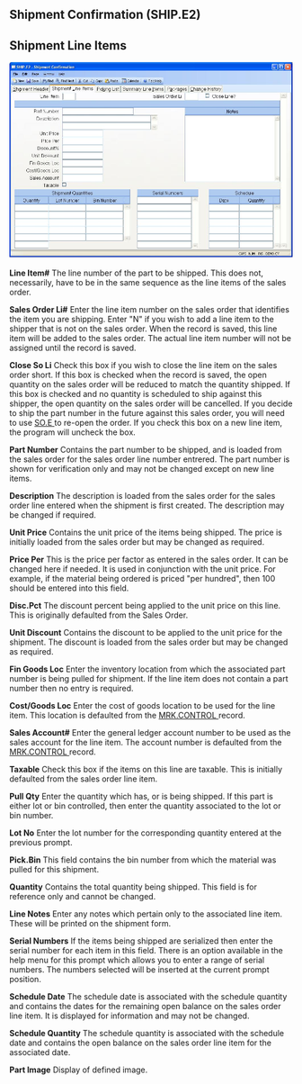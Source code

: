 ##  Shipment Confirmation (SHIP.E2)

<PageHeader />

##  Shipment Line Items

![](./SHIP-E2-2.jpg)

**Line Item#** The line number of the part to be shipped. This does not,
necessarily, have to be in the same sequence as the line items of the sales
order.  
  
**Sales Order Li#** Enter the line item number on the sales order that
identifies the item you are shipping. Enter "N" if you wish to add a line item
to the shipper that is not on the sales order. When the record is saved, this
line item will be added to the sales order. The actual line item number will
not be assigned until the record is saved.  
  
**Close So Li** Check this box if you wish to close the line item on the sales order short. If this box is checked when the record is saved, the open quantity on the sales order will be reduced to match the quantity shipped. If this box is checked and no quantity is scheduled to ship against this shipper, the open quantity on the sales order will be cancelled. If you decide to ship the part number in the future against this sales order, you will need to use [ SO.E ](../../SO-E/README.md) to re-open the order. If you check this box on a new line item, the program will uncheck the box.   
  
**Part Number** Contains the part number to be shipped, and is loaded from the
sales order for the sales order line number entrered. The part number is shown
for verification only and may not be changed except on new line items.  
  
**Description** The description is loaded from the sales order for the sales
order line entered when the shipment is first created. The description may be
changed if required.  
  
**Unit Price** Contains the unit price of the items being shipped. The price
is initially loaded from the sales order but may be changed as required.  
  
**Price Per** This is the price per factor as entered in the sales order. It
can be changed here if needed. It is used in conjunction with the unit price.
For example, if the material being ordered is priced "per hundred", then 100
should be entered into this field.  
  
**Disc.Pct** The discount percent being applied to the unit price on this
line. This is originally defaulted from the Sales Order.  
  
**Unit Discount** Contains the discount to be applied to the unit price for
the shipment. The discount is loaded from the sales order but may be changed
as required.  
  
**Fin Goods Loc** Enter the inventory location from which the associated part
number is being pulled for shipment. If the line item does not contain a part
number then no entry is required.  
  
**Cost/Goods Loc** Enter the cost of goods location to be used for the line item. This location is defaulted from the [ MRK.CONTROL ](../../MRK-CONTROL/README.md) record.   
  
**Sales Account#** Enter the general ledger account number to be used as the sales account for the line item. The account number is defaulted from the [ MRK.CONTROL ](../../MRK-CONTROL/README.md) record.   
  
**Taxable** Check this box if the items on this line are taxable. This is
initially defaulted from the sales order line item.  
  
**Pull Qty** Enter the quantity which has, or is being shipped. If this part
is either lot or bin controlled, then enter the quantity associated to the lot
or bin number.  
  
**Lot No** Enter the lot number for the corresponding quantity entered at the
previous prompt.  
  
**Pick.Bin** This field contains the bin number from which the material was
pulled for this shipment.  
  
**Quantity** Contains the total quantity being shipped. This field is for
reference only and cannot be changed.  
  
**Line Notes** Enter any notes which pertain only to the associated line item.
These will be printed on the shipment form.  
  
**Serial Numbers** If the items being shipped are serialized then enter the
serial number for each item in this field. There is an option available in the
help menu for this prompt which allows you to enter a range of serial numbers.
The numbers selected will be inserted at the current prompt position.  
  
**Schedule Date** The schedule date is associated with the schedule quantity
and contains the dates for the remaining open balance on the sales order line
item. It is displayed for information and may not be changed.  
  
**Schedule Quantity** The schedule quantity is associated with the schedule
date and contains the open balance on the sales order line item for the
associated date.  
  
**Part Image** Display of defined image.  
  
  
<badge text= "Version 8.10.57" vertical="middle" />

<PageFooter />